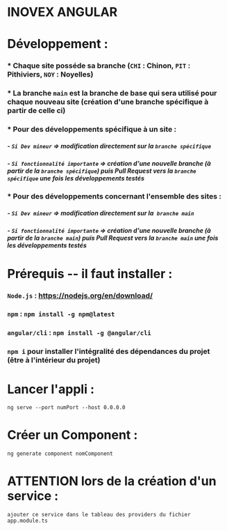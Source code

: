 # INOVEX ANGULAR

# Développement :
### * Chaque site posséde sa branche (`CHI` : Chinon, `PIT` : Pithiviers, `NOY` : Noyelles)
### * La branche `main` est la branche de base qui sera utilisé pour chaque nouveau site (création d'une branche spécifique à partir de celle ci)
### * Pour des développements spécifique à un site :
##### - `Si Dev mineur` => modification directement sur la `branche spécifique`
##### - `Si fonctionnalité importante` => création d'une nouvelle branche (à partir de la `branche spécifique`) puis Pull Request vers la `branche spécifique` une fois les développements testés
### * Pour des développements concernant l'ensemble des sites :
##### - `Si Dev mineur` => modification directement sur la` branche main`
##### - `Si fonctionnalité importante` => création d'une nouvelle branche (à partir de la `branche main`) puis Pull Request vers la `branche main` une fois les développements testés

# Prérequis --  il faut installer :
### `Node.js` : https://nodejs.org/en/download/
### `npm` : `npm install -g npm@latest`
### `angular/cli` : `npm install -g @angular/cli`
### `npm i` pour installer l'intégralité des dépendances du projet (être à l'intérieur du projet)


# Lancer l'appli :
`ng serve --port numPort --host 0.0.0.0`

# Créer un Component :
`ng generate component nomComponent`

# ATTENTION lors de la création d'un service :
`ajouter ce service dans le tableau des providers du fichier app.module.ts`
